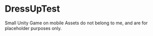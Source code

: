 # DressUpTest
Small Unity Game on mobile
Assets do not belong to me, and are for placeholder purposes only.
